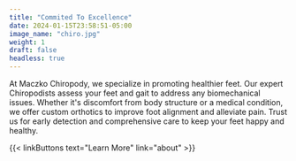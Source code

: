 ```yaml
---
title: "Commited To Excellence"
date: 2024-01-15T23:58:51-05:00
image_name: "chiro.jpg"
weight: 1
draft: false
headless: true
---
```


At Maczko Chiropody, we specialize in promoting healthier feet. Our expert Chiropodists assess your feet and gait to address any biomechanical issues. Whether it's discomfort from body structure or a medical condition, we offer custom orthotics to improve foot alignment and alleviate pain. Trust us for early detection and comprehensive care to keep your feet happy and healthy.

{{< linkButtons text="Learn More" link="about" >}}